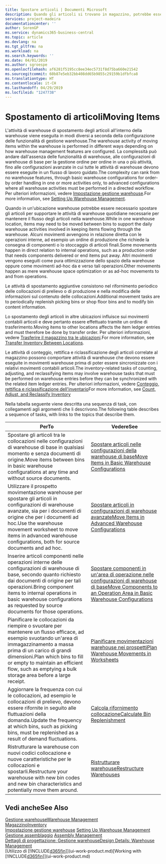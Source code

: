 ```yaml
---
title: Spostare articoli | Documenti Microsoft
description: Quando gli articoli si trovano in magazzino, potrebbe essere necessario spostarli per supportare le attività di warehouse quotidiane necessarie per mantenere il flusso degli articoli nella warehouse. Alcuni movimenti avvengono in relazione diretta con le operazioni interne, ad esempio un ordine di produzione che richiede la consegna di componenti o lo stoccaggio di articoli finali. Altri movimenti vengono eseguiti come pura ottimizzazione dello spazio della warehouse oppure come movimenti ad-hoc da e verso tali operazioni.
services: project-madeira
documentationcenter: ''
author: SorenGP
ms.service: dynamics365-business-central
ms.topic: article
ms.devlang: na
ms.tgt_pltfrm: na
ms.workload: na
ms.search.keywords: ''
ms.date: 04/01/2019
ms.author: sgroespe
ms.openlocfilehash: af6281f5195cc8ee34ec5731f8d75ba660e21542
ms.sourcegitcommit: 60b87e5eb32bb408dd65b9855c29159b1dfbfca8
ms.translationtype: HT
ms.contentlocale: it-CH
ms.lasthandoff: 04/29/2019
ms.locfileid: "1247738"
---
```

# <a name="moving-items"></a><span data-ttu-id="a9b1a-105">Spostamento di articoli</span><span class="sxs-lookup"><span data-stu-id="a9b1a-105">Moving Items</span></span>
<span data-ttu-id="a9b1a-106">L'attività di warehouse di spostamento degli articoli all'interno della warehouse viene eseguita in modi diversi a seconda della configurazione delle funzionalità di gestione warehouse.</span><span class="sxs-lookup"><span data-stu-id="a9b1a-106">The warehouse activity of moving items within the warehouse is performed in different ways depending on how warehouse management features are configured.</span></span> <span data-ttu-id="a9b1a-107">La complessità può andare dall'assenza delle funzionalità di warehouse, alle configurazioni di warehouse di base per la gestione ordine per ordine in una o più attività, fino alle configurazioni avanzate in cui tutte le attività di warehouse devono essere eseguite in un flusso di lavoro guidato.</span><span class="sxs-lookup"><span data-stu-id="a9b1a-107">The complexity can rank from no warehouse features, through basic warehouse configurations for order-by order handling in one or more activities only, to advanced configurations where all warehouse activities must be performed in a directed workflow.</span></span> <span data-ttu-id="a9b1a-108">Per ulteriori informazioni, vedere [Impostazione gestione warehouse](warehouse-setup-warehouse.md).</span><span class="sxs-lookup"><span data-stu-id="a9b1a-108">For more information, see [Setting Up Warehouse Management](warehouse-setup-warehouse.md).</span></span>

<span data-ttu-id="a9b1a-109">Quando in un'ubicazione warehouse potrebbe essere necessario spostare gli articoli per supportare le attività di warehouse quotidiane necessarie per mantenere il flusso degli articoli nella warehouse.</span><span class="sxs-lookup"><span data-stu-id="a9b1a-109">While in one warehouse location, items may need to be moved between bins to support the daily warehouse activities involved in keeping items flowing through the warehouse.</span></span> <span data-ttu-id="a9b1a-110">Alcuni movimenti avvengono in relazione diretta con le operazioni interne, ad esempio un ordine di produzione che richiede la consegna di componenti o lo stoccaggio di articoli finali.</span><span class="sxs-lookup"><span data-stu-id="a9b1a-110">Some movements happen in direct relation to internal operations, such as a production order that needs components delivered or end items put away.</span></span> <span data-ttu-id="a9b1a-111">Altri movimenti vengono eseguiti come pura ottimizzazione dello spazio della warehouse oppure come movimenti ad-hoc da e verso tali operazioni.</span><span class="sxs-lookup"><span data-stu-id="a9b1a-111">Other movements happen as mere warehouse space optimization or as ad-hoc movements to and from operations.</span></span>

<span data-ttu-id="a9b1a-112">Le attività di spostamento aggiuntive consistono nel rifornimento periodico delle collocazioni di prelievo o di produzione e nella modifica delle informazioni sul contenuto delle collocazioni.</span><span class="sxs-lookup"><span data-stu-id="a9b1a-112">Additional movement tasks are to periodically replenish picking bins or shop floor bins and to modify bin content information.</span></span>

<span data-ttu-id="a9b1a-113">Lo spostamento degli articoli in altre ubicazioni influisce sui movimenti contabili articoli e deve pertanto essere effettuato tramite un ordine di trasferimento.</span><span class="sxs-lookup"><span data-stu-id="a9b1a-113">Moving items to other locations affects the item ledger entries and must therefore be done by transfer order.</span></span> <span data-ttu-id="a9b1a-114">Per ulteriori informazioni, vedere [Trasferire il magazzino tra le ubicazioni](inventory-how-transfer-between-locations.md).</span><span class="sxs-lookup"><span data-stu-id="a9b1a-114">For more information, see [Transfer Inventory Between Locations](inventory-how-transfer-between-locations.md).</span></span>  

<span data-ttu-id="a9b1a-115">Le attività di conteggio, rettifica e riclassificazione degli articoli correlate al magazzino possono comportare attività di warehouse che devono essere eseguite in movimenti warehouse prima di poter essere sincronizzate con i relativi movimenti contabili articoli.</span><span class="sxs-lookup"><span data-stu-id="a9b1a-115">The inventory-related tasks of counting, adjusting, and reclassifying items may involve warehouse tasks that must be performed on warehouse entries before they can be synchronized with the related item ledger entries.</span></span> <span data-ttu-id="a9b1a-116">Per ulteriori informazioni, vedere [Conteggio, rettifica e riclassificazione dell'inventario](inventory-how-count-adjust-reclassify.md)</span><span class="sxs-lookup"><span data-stu-id="a9b1a-116">For more information, see [Count, Adjust, and Reclassify Inventory](inventory-how-count-adjust-reclassify.md)</span></span>  

 <span data-ttu-id="a9b1a-117">Nella tabella seguente viene descritta una sequenza di task, con collegamenti agli argomenti che li descrivono.</span><span class="sxs-lookup"><span data-stu-id="a9b1a-117">The following table describes a sequence of tasks, with links to the topics that describe them.</span></span>   

|<span data-ttu-id="a9b1a-118">**Per**</span><span class="sxs-lookup"><span data-stu-id="a9b1a-118">**To**</span></span>|<span data-ttu-id="a9b1a-119">**Vedere**</span><span class="sxs-lookup"><span data-stu-id="a9b1a-119">**See**</span></span>|  
|------------|-------------|  
|<span data-ttu-id="a9b1a-120">Spostare gli articoli tra le collocazioni nelle configurazioni di warehouse di base in qualsiasi momento e senza documenti di origine.</span><span class="sxs-lookup"><span data-stu-id="a9b1a-120">Move items between bins in basic warehouse configurations at any time and without source documents.</span></span>|[<span data-ttu-id="a9b1a-121">Spostare articoli nelle configurazioni della warehouse di base</span><span class="sxs-lookup"><span data-stu-id="a9b1a-121">Move Items in Basic Warehouse Configurations</span></span>](warehouse-how-to-move-items-ad-hoc-in-basic-warehousing.md)|
|<span data-ttu-id="a9b1a-122">Utilizzare il prospetto movimentazione warehouse per spostare gli articoli in configurazioni di warehouse avanzate, sia per i documenti di origine che per i documenti ad hoc.</span><span class="sxs-lookup"><span data-stu-id="a9b1a-122">Use the warehouse movement worksheet to move items in advanced warehouse configurations, both for source documents and ad hoc.</span></span>|[<span data-ttu-id="a9b1a-123">Spostare articoli in configurazioni di warehouse avanzate</span><span class="sxs-lookup"><span data-stu-id="a9b1a-123">Move Items in Advanced Warehouse Configurations</span></span>](warehouse-how-to-move-items-in-advanced-warehousing.md)|  
|<span data-ttu-id="a9b1a-124">Inserire articoli componenti nelle operazioni interne delle configurazioni di warehouse di base, secondo quanto richiesto dai documenti di origine per tali operazioni.</span><span class="sxs-lookup"><span data-stu-id="a9b1a-124">Bring component items to internal operations in basic warehouse configurations as requested by source documents for those operations.</span></span>|[<span data-ttu-id="a9b1a-125">Spostare componenti in un'area di operazione nelle configurazioni di warehouse di base</span><span class="sxs-lookup"><span data-stu-id="a9b1a-125">Move Components to an Operation Area in Basic Warehouse Configurations</span></span>](warehouse-how-to-move-components-to-an-operation-area-in-basic-warehousing.md)|
|<span data-ttu-id="a9b1a-126">Pianificare le collocazioni da riempire o svuotare per mantenere un flusso efficace, ad esempio svuotando un'area di immagazzinamento a massa prima di un carico di grandi dimensioni.</span><span class="sxs-lookup"><span data-stu-id="a9b1a-126">Plan which bins to fill or empty to maintain an efficient flow, such as emptying a bulk storage area before a large receipt.</span></span>|[<span data-ttu-id="a9b1a-127">Pianificare movimentazioni warehouse nei prospetti</span><span class="sxs-lookup"><span data-stu-id="a9b1a-127">Plan Warehouse Movements in Worksheets</span></span>](warehouse-how-to-plan-warehouse-movements-in-worksheets.md)|
|<span data-ttu-id="a9b1a-128">Aggiornare la frequenza con cui le collocazioni, ad esempio le collocazioni di prelievo, devono essere rifornite in seguito alle fluttuazioni della domanda.</span><span class="sxs-lookup"><span data-stu-id="a9b1a-128">Update the frequency at which bins, such as picking bins, must be replenished as a result of demand fluctuations.</span></span>|[<span data-ttu-id="a9b1a-129">Calcola rifornimento collocazione</span><span class="sxs-lookup"><span data-stu-id="a9b1a-129">Calculate Bin Replenishment</span></span>](warehouse-how-to-calculate-bin-replenishment.md)|
|<span data-ttu-id="a9b1a-130">Ristrutturare la warehouse con nuovi codici collocazione e nuove caratteristiche per le collocazioni e spostarli.</span><span class="sxs-lookup"><span data-stu-id="a9b1a-130">Restructure your warehouse with new bin codes and new bin characteristics and potentially move them around.</span></span>|[<span data-ttu-id="a9b1a-131">Ristrutturare warehouse</span><span class="sxs-lookup"><span data-stu-id="a9b1a-131">Restructure Warehouses</span></span>](warehouse-how-to-restructure-warehouses.md)|  

## <a name="see-also"></a><span data-ttu-id="a9b1a-132">Vedi anche</span><span class="sxs-lookup"><span data-stu-id="a9b1a-132">See Also</span></span>  
[<span data-ttu-id="a9b1a-133">Gestione warehouse</span><span class="sxs-lookup"><span data-stu-id="a9b1a-133">Warehouse Management</span></span>](warehouse-manage-warehouse.md)  
[<span data-ttu-id="a9b1a-134">Magazzino</span><span class="sxs-lookup"><span data-stu-id="a9b1a-134">Inventory</span></span>](inventory-manage-inventory.md)  
<span data-ttu-id="a9b1a-135">[Impostazione gestione warehouse](warehouse-setup-warehouse.md)   </span><span class="sxs-lookup"><span data-stu-id="a9b1a-135">[Setting Up Warehouse Management](warehouse-setup-warehouse.md)   </span></span>  
<span data-ttu-id="a9b1a-136">[Gestione assemblaggio](assembly-assemble-items.md)  </span><span class="sxs-lookup"><span data-stu-id="a9b1a-136">[Assembly Management](assembly-assemble-items.md)  </span></span>  
[<span data-ttu-id="a9b1a-137">Dettagli di progettazione: Gestione warehouse</span><span class="sxs-lookup"><span data-stu-id="a9b1a-137">Design Details: Warehouse Management</span></span>](design-details-warehouse-management.md)  
<span data-ttu-id="a9b1a-138">[Utilizzo di [!INCLUDE[d365fin](includes/d365fin_md.md)]](ui-work-product.md)</span><span class="sxs-lookup"><span data-stu-id="a9b1a-138">[Working with [!INCLUDE[d365fin](includes/d365fin_md.md)]](ui-work-product.md)</span></span>
